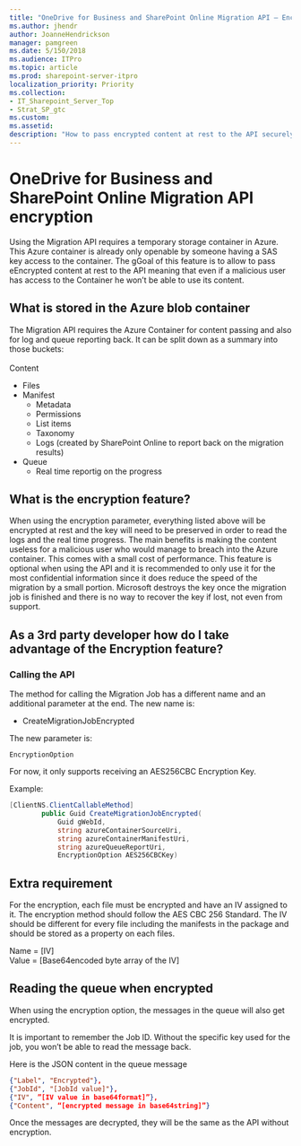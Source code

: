 ```yaml
---
title: "OneDrive for Business and SharePoint Online Migration API – Encryption"
ms.author: jhendr
author: JoanneHendrickson
manager: pamgreen
ms.date: 5/150/2018
ms.audience: ITPro
ms.topic: article
ms.prod: sharepoint-server-itpro
localization_priority: Priority
ms.collection: 
- IT_Sharepoint_Server_Top
- Strat_SP_gtc
ms.custom: 
ms.assetid: 
description: "How to pass encrypted content at rest to the API securely."
---
```

# OneDrive for Business and SharePoint Online Migration API encryption

Using the Migration API requires a temporary storage container in Azure. This Azure container is already only openable by someone having a SAS key access to the container. The gGoal of this feature is to allow to pass eEncrypted content at rest to the API meaning that even if a malicious user has access to the Container he won’t be able to use its content.

## What is stored in the Azure blob container
The Migration API requires the Azure Container for content passing and also for log and queue reporting back. It can be split down as a summary into those buckets:<br><bR>
Content
- Files
- Manifest
    - Metadata
    - Permissions
    - List items
    - Taxonomy
    - Logs (created by SharePoint Online to report back on the migration results)
- Queue
    - Real time reportig on the progress

## What is the encryption feature?
When using the encryption parameter, everything listed above will be encrypted at rest and the key will need to be preserved in order to read the logs and the real time progress. 
The main benefits is making the content useless for a malicious user who would manage to breach into the Azure container. This comes with a small cost of performance. This feature is optional when using the API and it is recommended to only use it for the most confidential information since it does reduce the speed of the migration by a small portion. Microsoft destroys the key once the migration job is finished and there is no way to recover the key if lost, not even from support. 

## As a 3rd party developer how do I take advantage of the Encryption feature?
### Calling the API
The method for calling the Migration Job has a different name and an additional parameter at the end. The new name is: 
- CreateMigrationJobEncrypted <br>

The new parameter is: 

    EncryptionOption

For now, it only supports receiving an AES256CBC Encryption Key.

Example:

```csharp
[ClientNS.ClientCallableMethod]
        public Guid CreateMigrationJobEncrypted(
            Guid gWebId,
            string azureContainerSourceUri,
            string azureContainerManifestUri,
            string azureQueueReportUri,
            EncryptionOption AES256CBCKey)
```

## Extra requirement
For the encryption, each file must be encrypted and have an IV assigned to it. The encryption method should follow the AES CBC 256 Standard. The IV should be different for every file including the manifests in the package and should be stored as a property on each files. 

Name = [IV] <br>
Value = [Base64encoded byte array of the IV] <br>

## Reading the queue when encrypted
When using the encryption option, the messages in the queue will also get encrypted.<br>

It is important to remember the Job ID. Without the specific key used for the job, you won’t be able to read the message back.

Here is the JSON content in the queue message
```json
{"Label", "Encrypted"},
{"JobId", "[JobId value]"},
{"IV", ”[IV value in base64format]”},     
{"Content", “[encrypted message in base64string]”}  
```

Once the messages are decrypted, they will be the same as the API without encryption.
